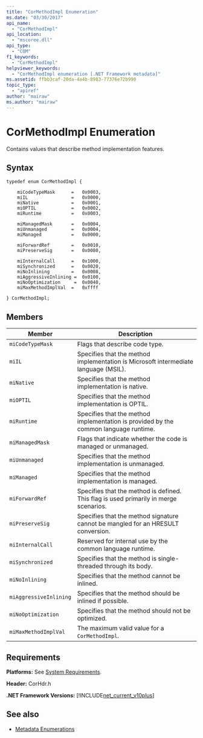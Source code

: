 ```yaml
---
title: "CorMethodImpl Enumeration"
ms.date: "03/30/2017"
api_name: 
  - "CorMethodImpl"
api_location: 
  - "mscoree.dll"
api_type: 
  - "COM"
f1_keywords: 
  - "CorMethodImpl"
helpviewer_keywords: 
  - "CorMethodImpl enumeration [.NET Framework metadata]"
ms.assetid: ffbb3caf-20da-4a4b-8983-77376e72b990
topic_type: 
  - "apiref"
author: "mairaw"
ms.author: "mairaw"
---
```

# CorMethodImpl Enumeration
Contains values that describe method implementation features.  
  
## Syntax  
  
```  
typedef enum CorMethodImpl {  
  
    miCodeTypeMask      =   0x0003,  
    miIL                =   0x0000,  
    miNative            =   0x0001,  
    miOPTIL             =   0x0002,  
    miRuntime           =   0x0003,  
  
    miManagedMask       =   0x0004,  
    miUnmanaged         =   0x0004,  
    miManaged           =   0x0000,  
  
    miForwardRef        =   0x0010,  
    miPreserveSig       =   0x0080,  
  
    miInternalCall      =   0x1000,  
    miSynchronized      =   0x0020,  
    miNoInlining        =   0x0008,  
    miAggressiveInlining =  0x0100,  
    miNoOptimization     =  0x0040,  
    miMaxMethodImplVal  =   0xffff  
  
} CorMethodImpl;  
```  
  
## Members  
  
|Member|Description|  
|------------|-----------------|  
|`miCodeTypeMask`|Flags that describe code type.|  
|`miIL`|Specifies that the method implementation is Microsoft intermediate language (MSIL).|  
|`miNative`|Specifies that the method implementation is native.|  
|`miOPTIL`|Specifies that the method implementation is OPTIL.|  
|`miRuntime`|Specifies that the method implementation is provided by the common language runtime.|  
|`miManagedMask`|Flags that indicate whether the code is managed or unmanaged.|  
|`miUnmanaged`|Specifies that the method implementation is unmanaged.|  
|`miManaged`|Specifies that the method implementation is managed.|  
|`miForwardRef`|Specifies that the method is defined. This flag is used primarily in merge scenarios.|  
|`miPreserveSig`|Specifies that the method signature cannot be mangled for an HRESULT conversion.|  
|`miInternalCall`|Reserved for internal use by the common language runtime.|  
|`miSynchronized`|Specifies that the method is single-threaded through its body.|  
|`miNoInlining`|Specifies that the method cannot be inlined.|  
|`miAggressiveInlining`|Specifies that the method should be inlined if possible.|  
|`miNoOptimization`|Specifies that the method should not be optimized.|  
|`miMaxMethodImplVal`|The maximum valid value for a `CorMethodImpl`.|  
  
## Requirements  
 **Platforms:** See [System Requirements](../../../../docs/framework/get-started/system-requirements.md).  
  
 **Header:** CorHdr.h  
  
 **.NET Framework Versions:** [!INCLUDE[net_current_v10plus](../../../../includes/net-current-v10plus-md.md)]  
  
## See also
- [Metadata Enumerations](../../../../docs/framework/unmanaged-api/metadata/metadata-enumerations.md)
